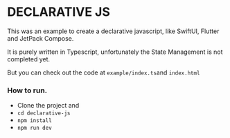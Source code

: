DECLARATIVE JS
==============


This was an example to create a declarative javascript, like SwiftUI, Flutter and JetPack Compose.

It is purely written in Typescript, unfortunately the State Management is not completed yet.

But you can check out the code at `example/index.ts`and `index.html`


### How to run.

- Clone the project and
- `cd declarative-js`
- `npm install`
- `npm run dev`